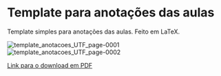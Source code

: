 # Template para anotações das aulas
Template simples para anotações das aulas. Feito em LaTeX.


![template_anotacoes_UTF_page-0001](https://user-images.githubusercontent.com/60491870/125289893-1fe70c80-e2f6-11eb-81fd-9f806fe5364d.jpg)
![template_anotacoes_UTF_page-0002](https://user-images.githubusercontent.com/60491870/125289896-21183980-e2f6-11eb-878a-c19db93a0963.jpg)

[Link para o download em PDF](https://github.com/willsbit/template-anotacoes-UTF-LaTeX/files/6801462/template_anotacoes_UTF.pdf)
